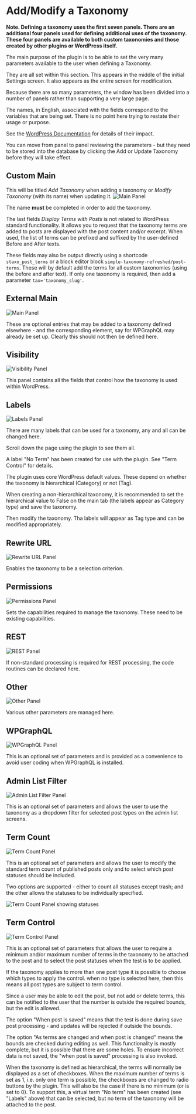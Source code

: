 # Add/Modify a Taxonomy

**Note. Defining a taxonomy uses the first seven panels. There are an additional four panels used for defining additional uses of the taxonomy. These four panels are available to both custom taxonomies and those created by other plugins or WordPress itself.**

The main purpose of the plugin is to be able to set the very many parameters available to the user when defining a Taxonomy.

They are all set within this section. This appears in the middle of the initial Settings screen. It also appears as the entire screen for modification.

Because there are so many parameters, the window has been divided into a number of panels rather than supporting a very large page.

The names, in English, associated with the fields correspond to the variables that are being set. There is no point here trying to restate their usage or purpose.

See the [WordPress Documentation](https://developer.wordpress.org/reference/functions/register_taxonomy/) for details of their impact.

You can move from panel to panel reviewing the parameters - but they need to be stored into the database by clicking the Add or Update Taxonomy before they will take effect.

## Custom Main

This will be titled *Add Taxonomy* when adding a taxonomy or *Modify Taxonomy* (with its name) when updating it.
![Main Panel](../images/AddTaxMain.png)

The name **must** be completed in order to add the taxonomy.

The last fields *Display Terms with Posts* is not related to WordPress standard functionality. It allows you to request that the taxonomy terms are added to posts are displayed with the post content and/or excerpt. When used, the list of terms can be prefixed and suffixed by the user-defined Before and After texts.

These fields may also be output directly using a shortcode `staxo_post_terms` or a block editor block `simple-taxonomy-refreshed/post-terms`. These will by default add the terms for all custom taxonomies (using the before and after text). If only one taxonomy is required, then add a parameter `tax='taxonomy_slug'`.

## External Main

![Main Panel](../images/ExternalExtraOpts.png)

These are optional entries that may be added to a taxonomy defined elsewhere - and the corresponding element, say for WPGraphQL may already be set up. Clearly this should not then be defined here.

## Visibility

![Visibility Panel](../images/AddTaxVis.png)

This panel contains all the fields that control how the taxonomy is used within WordPress.

## Labels

![Labels Panel](../images/AddTaxLabl.png)

There are many labels that can be used for a taxonomy, any and all can be changed here.

Scroll down the page using the plugin to see them all.

A label "No Term" has been created for use with the plugin. See "Term Control" for details.

The plugin uses core WordPress default values. These depend on whether the taxonomy is hierarchical (Category) or not (Tag).

When creating a non-hierarchical taxonomy, it is recommended to set the hierarchical value to False on the main tab (the labels appear as Category type) and save the taxonomy.

Then modify the taxonomy. Tha labels will appear as Tag type and can be modified appropriately.

## Rewrite URL

![Rewrite URL Panel](../images/AddTaxRewr.png)

Enables the taxonomy to be a selection criterion.

## Permissions

![Permissions Panel](../images/AddTaxPerm.png)

Sets the capabilities required to manage the taxonomy. These need to be existing capabilities.

## REST

![REST Panel](../images/AddTaxRest.png)

If non-standard processing is required for REST processing, the code routines can be declared here.

## Other

![Other Panel](../images/AddTaxOthr.png)

Various other parameters are managed here.

## WPGraphQL

![WPGraphQL Panel](../images/AddTaxGrQL.png)

This is an optional set of parameters and is provided as a convenience to avoid user coding when WPGraphQL is installed.

## Admin List Filter

![Admin List Filter Panel](../images/AddTaxAdmin.png)

This is an optional set of parameters and allows the user to use the taxonomy as a dropdown filter for selected post types on the admin list screens.

## Term Count

![Term Count Panel](../images/AddTaxTerms1.png)

This is an optional set of parameters and allows the user to modify the standard term count of published posts only and to select which post statuses should be included.

Two options are supported - either to count all statuses except trash; and the other allows the statuses to be individually specified.

![Term Count Panel showing statuses](../images/AddTaxTerms2.png)

## Term Control

![Term Control Panel](../images/AddTaxControl.png)

This is an optional set of parameters that allows the user to require a minimum and/or maximum number of terms in the taxonomy to be attached to the post and to select the post statuses when the test is to be applied.

If the taxonomy applies to more than one post type it is possible to choose which types to apply the control. when no type is selected here, then this means all post types are subject to term control.

Since a user may be able to edit the post, but not add or delete terms, this can be notified to the user that the number is outside the required bounds, but the edit is allowed.

The option "When post is saved" means that the test is done during save post processing - and updates will be rejected if outside the bounds.

The option "As terms are changed and when post is changed" means the bounds are checked during editing as well. This functionality is mostly complete, but it is possible that there are some holes. To ensure incorrect data is not saved, the "when post is saved" processing is also invoked.

When the taxonomy is defined as hierarchical, the terms will normally be displayed as a set of checkboxes. When the maximum number of terms is set as 1, i.e. only one term is possible, the checkboxes are changed to radio buttons by the plugin. This will also be the case if there is no minimum (or is set to 0). To support this, a virtual term "No term" has been created (see "Labels" above) that can be selected, but no term of the taxonomy will be attached to the post.